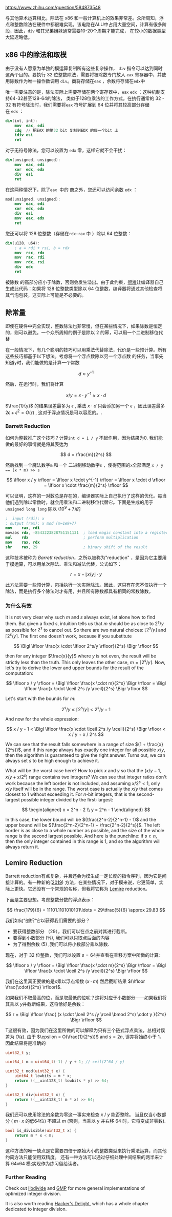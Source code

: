 https://www.zhihu.com/question/584873548

与其他算术运算相比，除法在 x86 和一般计算机上的效果非常差。众所周知，浮点和整数除法在硬件中都很难实现。该电路在ALU中占用大量空间，计算有很多阶段，因此，`div` 和其兄弟姐妹通常需要10-20个周期才能完成， 在较小的数据类型大延迟略低。

## x86 中的除法和取模


由于没有人愿意为单独的模运算复制所有这些复杂操作， `div` 指令可以达到同时这两个目的。要执行 32 位整数除法，需要将被除数专门放入 `eax` 寄存器中，并使用除数作为唯一操作数调用 `div`。商将存储在`eax` ，余数将存储在`edx`中

唯一需要注意的是，除法实际上需要存储在两个寄存器中，`eax` `edx` ：这种机制支持64-32甚至128-64的除法， 类似于128位乘法的工作方式。在执行通常的 32 - 32 有符号除法时，我们需要将`eax` 符号扩展到 64 位并将其较高部分存储在 `edx` ：

```nasm
div(int, int):
    mov  eax, edi
    cdq  // 把EAX 的第32 bit 复制到EDX 的每一个bit 上
    idiv esi
    ret
```

对于无符号除法，您可以设置为 `edx` 零，这样它就不会干扰：

```nasm
div(unsigned, unsigned):
    mov  eax, edi
    xor  edx, edx
    div  esi
    ret
```

在这两种情况下，除了`eax`  中的 商之外，您还可以访问余数 `edx` ：
```nasm
mod(unsigned, unsigned):
    mov  eax, edi
    xor  edx, edx 
    div  esi
    mov  eax, edx
    ret
```

您还可以将 128 位整数（存储在`rdx:rax` 中 ）除以 64 位整数：

```nasm
div(u128, u64):
    ; a = rdi + rsi, b = rdx
    mov  rcx, rdx
    mov  rax, rdi
    mov  rdx, rsi
    div  edx 
    ret
```


被除数 的高部分应小于除数，否则会发生溢出。由于此约束，[很难](https://danlark.org/2020/06/14/128-bit-division/)让编译器自己生成此代码：如果将 128 位整数类型除以 64 位整数，编译器将通过其他检查将其气泡包装，这实际上可能是不必要的。

## 除常量

即使在硬件中完全实现，整数除法也非常慢，但在某些情况下，如果除数是恒定的，则可以避免。一个众所周知的例子是除以 2 的幂，可以用一个二进制移位代替

在一般情况下，有几个聪明的技巧可以用乘法代替除法，代价是一些预计算。所有这些技巧都基于以下想法。考虑将一个浮点数除以另一个浮点数 的任务，当事先知道y时，我们能做的是计算一个常数

$$
d \approx y^{-1}
$$

然后，在运行时，我们将计算

$$
x / y = x \cdot y^{-1} \approx x \cdot d
$$

 $\frac{1}{y}$ 的结果误差最多为 $\epsilon$ , 乘法 $x \cdot d$ 只会添加另一个 $\epsilon$ ，因此误差最多 $2 \epsilon + \epsilon^2 = O(\epsilon)$ , 这对于浮点情况是可以容忍的。.


### Barrett Reduction

如何为整数推广这个技巧？计算`int d = 1 / y` 不起作用，因为结果为0. 我们能做的最好的事情就是将其表达为

$$
d = \frac{m}{2^s}
$$

然后找到一个魔法数字`m` 和一个 二进制移动数字`s` ，使得范围的`x`全部满足 `x / y == (x * m) >> s`

$$
  \lfloor x / y \rfloor
= \lfloor x \cdot y^{-1} \rfloor
= \lfloor x \cdot d \rfloor
= \lfloor x \cdot \frac{m}{2^s} \rfloor
$$

可以证明，这样的一对数总是存在的，编译器实际上自己执行了这样的优化。每当他们遇到除以常数时，就会用乘法和二进制移位代替它。下面是生成的用于`unsigned long long` 除以 $(10^9 + 7)$的

```nasm
;  input (rdi): x
; output (rax): x mod (m=1e9+7)
mov    rax, rdi
movabs rdx, -8543223828751151131  ; load magic constant into a register
mul    rdx                        ; perform multiplication
mov    rax, rdx
shr    rax, 29                    ; binary shift of the result
```


这种技术被称为 *Barrett reduction*，之所以被称为"reduction" ，是因为它主要用于模运算，可以用单次除法、乘法和减法代替，公式如下：

$$
r = x - \lfloor x / y \rfloor \cdot y
$$

此方法需要一些预计算，包括执行一次实际除法。因此，这只有在您不仅执行一个除法，而是执行多个除法时才有用，并且所有除数都具有相同的常数除数。

### 为什么有效

It is not very clear why such $m$ and $s$ always exist, let alone how to find them. But given a fixed $s$, intuition tells us that $m$ should be as close to $2^s/y$ as possible for $2^s$ to cancel out. So there are two natural choices: $\lfloor 2^s/y \rfloor$ and $\lceil 2^s/y \rceil$. The first one doesn't work, because if you substitute

$$
\Bigl \lfloor \frac{x \cdot \lfloor 2^s/y \rfloor}{2^s} \Bigr \rfloor
$$

then for any integer $\frac{x}{y}$ where $y$ is not even, the result will be strictly less than the truth. This only leaves the other case, $m = \lceil 2^s/y \rceil$. Now, let's try to derive the lower and upper bounds for the result of the computation:

$$
  \lfloor x / y \rfloor
= \Bigl \lfloor \frac{x \cdot m}{2^s} \Bigr \rfloor
= \Bigl \lfloor \frac{x \cdot \lceil  2^s /y \rceil}{2^s} \Bigr \rfloor
$$

Let's start with the bounds for $m$:

$$
2^s / y
\le
\lceil 2^s / y \rceil
<
2^s / y + 1
$$

And now for the whole expression:

$$
x / y - 1
<
\Bigl \lfloor \frac{x \cdot \lceil  2^s /y \rceil}{2^s} \Bigr \rfloor
<
x / y + x / 2^s
$$

We can see that the result falls somewhere in a range of size $(1 + \frac{x}{2^s})$, and if this range always has exactly one integer for all possible $x / y$, then the algorithm is guaranteed to give the right answer. Turns out, we can always set $s$ to be high enough to achieve it.

What will be the worst case here? How to pick $x$ and $y$ so that the $(x/y - 1, x/y + x / 2^s)$ range contains two integers? We can see that integer ratios don't work because the left border is not included, and assuming $x/2^s < 1$, only $x/y$ itself will be in the range. The worst case is actually the $x/y$ that comes closest to $1$ without exceeding it. For $n$-bit integers, that is the second-largest possible integer divided by the first-largest:

$$
\begin{aligned}
    x = 2^n - 2
\\  y = 2^n - 1
\end{aligned}
$$

In this case, the lower bound will be $(\frac{2^n-2}{2^n-1} - 1)$ and the upper bound will be $(\frac{2^n-2}{2^n-1} + \frac{2^n-2}{2^s})$. The left border is as close to a whole number as possible, and the size of the whole range is the second largest possible. And here is the punchline: if $s \ge n$, then the only integer contained in this range is $1$, and so the algorithm will always return it.

## Lemire Reduction

Barrett reduction有点复杂，并且还会为模生成一定长度的指令序列，因为它是间接计算的。有一种新的([2019](https://arxiv.org/pdf/1902.01961.pdf)) 方法，在某些情况下，对于模来说，它更简单，实际上更快。它还没有一个常规的名称，但我将它称为  [Lemire](https://lemire.me/blog/)  reduction。

下面是主要思想。考虑整数分数的浮点表示：

$$
\frac{179}{6} = 11101.1101010101\ldots = 29\tfrac{5}{6} \approx 29.83
$$

我们如何“剖析”它以获得我们需要的部分？

- 要获得整数部分 （29），我们可以在点之前对其进行截断。
- 要得到小数部分 (⅚), 我们可以只取点后面的内容
- 为了得到余数 (5) ,我们可以将小数部分乘以除数.

现在，对于 32 位整数，我们可以设置 $s = 64$并查看在乘移方案中所做的计算:

$$
  \lfloor x / y \rfloor
= \Bigl \lfloor \frac{x \cdot m}{2^s} \Bigr \rfloor
= \Bigl \lfloor \frac{x \cdot \lceil  2^s /y \rceil}{2^s} \Bigr \rfloor
$$

我们在这里真正要做的是x乘以浮点常数 ($x \cdot m$) 然后截断结果 $(\lfloor \frac{\cdot}{2^s} \rfloor)$.

如果我们不取最高的位，而是取最低的位呢？这将对应于小数部分——如果我们将其乘以 $y$并截断结果，这将恰好是余数：

$$
r = \Bigl \lfloor \frac{ (x \cdot \lceil  2^s /y \rceil \bmod 2^s) \cdot y }{2^s} \Bigr \rfloor
$$

T这很有效，因为我们在这里所做的可以解释为只有三个链式浮点乘法，总相对误差为 $O(\epsilon)$. 由于 $\epsilon = O(\frac{1}{2^s})$ and $s = 2n$, 误差将始终小于 1，因此结果将是准确的

```c++
uint32_t y;

uint64_t m = uint64_t(-1) / y + 1; // ceil(2^64 / y)

uint32_t mod(uint32_t x) {
    uint64_t lowbits = m * x;
    return ((__uint128_t) lowbits * y) >> 64; 
}

uint32_t div(uint32_t x) {
    return ((__uint128_t) m * x) >> 64;
}
```

我们还可以使用除法的余数为零这一事实来检查 $x$ / $y$ 能否整除。 当且仅当小数部分 (  $m \cdot x$ 的低64位) 不超过 $m$ (否则，当乘以 y 并右移 64 时，它将变成非零数).

```c++
bool is_divisible(uint32_t x) {
    return m * x < m;
}
```

这种方法的唯一缺点是它需要四倍于原始大小的整数类型来执行乘法运算，而其他约简方法只能使用双精度。
还有一种方法可以通过仔细处理中间结果的两半来计算 64x64 模;实现作为练习留给读者。

### Further Reading

Check out [libdivide](https://github.com/ridiculousfish/libdivide) and [GMP](https://gmplib.org/) for more general implementations of optimized integer division.

It is also worth reading [Hacker's Delight](https://www.amazon.com/Hackers-Delight-2nd-Henry-Warren/dp/0321842685), which has a whole chapter dedicated to integer division.
